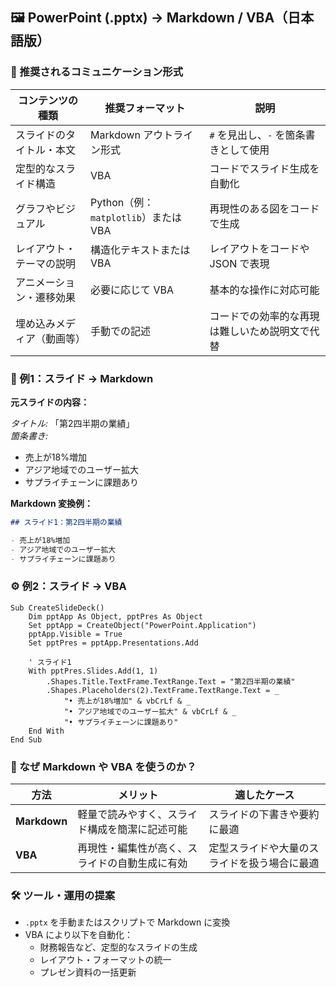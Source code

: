  
## 🖼 PowerPoint (.pptx) → Markdown / VBA（日本語版）

### 🔧 推奨されるコミュニケーション形式

| コンテンツの種類           | 推奨フォーマット               | 説明 |
|----------------------------|--------------------------------|------|
| スライドのタイトル・本文    | Markdown アウトライン形式       | `#` を見出し、`-` を箇条書きとして使用 |
| 定型的なスライド構造        | VBA                             | コードでスライド生成を自動化 |
| グラフやビジュアル         | Python（例：`matplotlib`）または VBA | 再現性のある図をコードで生成 |
| レイアウト・テーマの説明   | 構造化テキストまたは VBA        | レイアウトをコードや JSON で表現 |
| アニメーション・遷移効果    | 必要に応じて VBA                | 基本的な操作に対応可能 |
| 埋め込みメディア（動画等）  | 手動での記述                    | コードでの効率的な再現は難しいため説明文で代替 |

### 📑 例1：スライド → Markdown

**元スライドの内容：**

_タイトル:_ 「第2四半期の業績」  
_箇条書き:_  
- 売上が18%増加  
- アジア地域でのユーザー拡大  
- サプライチェーンに課題あり

**Markdown 変換例：**

```markdown
## スライド1：第2四半期の業績

- 売上が18%増加
- アジア地域でのユーザー拡大
- サプライチェーンに課題あり
```

### ⚙️ 例2：スライド → VBA

```vba
Sub CreateSlideDeck()
    Dim pptApp As Object, pptPres As Object
    Set pptApp = CreateObject("PowerPoint.Application")
    pptApp.Visible = True
    Set pptPres = pptApp.Presentations.Add

    ' スライド1
    With pptPres.Slides.Add(1, 1)
        .Shapes.Title.TextFrame.TextRange.Text = "第2四半期の業績"
        .Shapes.Placeholders(2).TextFrame.TextRange.Text = _
            "• 売上が18%増加" & vbCrLf & _
            "• アジア地域でのユーザー拡大" & vbCrLf & _
            "• サプライチェーンに課題あり"
    End With
End Sub
```

### 🧠 なぜ Markdown や VBA を使うのか？

| 方法       | メリット                                 | 適したケース |
|------------|------------------------------------------|---------------|
| **Markdown** | 軽量で読みやすく、スライド構成を簡潔に記述可能 | スライドの下書きや要約に最適 |
| **VBA**      | 再現性・編集性が高く、スライドの自動生成に有効   | 定型スライドや大量のスライドを扱う場合に最適 |

### 🛠️ ツール・運用の提案

- `.pptx` を手動またはスクリプトで Markdown に変換
- VBA により以下を自動化：
  - 財務報告など、定型的なスライドの生成
  - レイアウト・フォーマットの統一
  - プレゼン資料の一括更新

